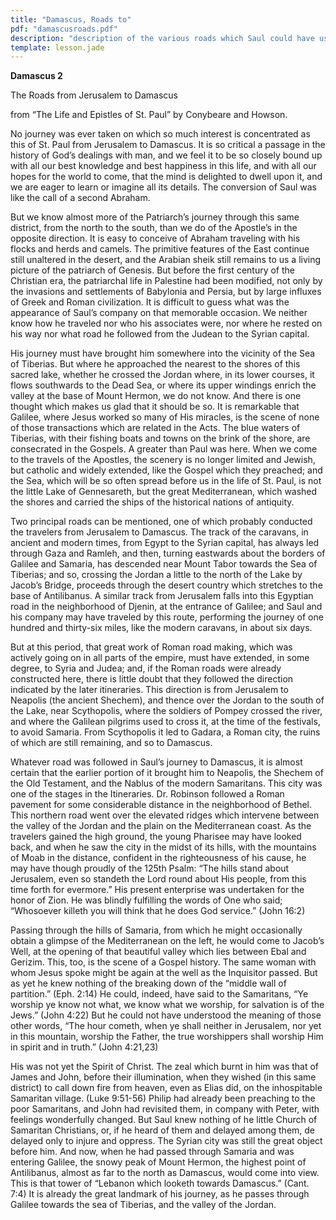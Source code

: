 ```yaml
---
title: "Damascus, Roads to"
pdf: "damascusroads.pdf"
description: "description of the various roads which Saul could have used to travel between Jerusalem and Damascus."
template: lesson.jade
---
```



**Damascus 2**

The Roads from Jerusalem to Damascus

from “The Life and Epistles of St. Paul” by Conybeare and Howson.

No journey was ever taken on which so much interest is concentrated as
this of St. Paul from Jerusalem to Damascus. It is so critical a passage
in the history of God’s dealings with man, and we feel it to be so
closely bound up with all our best knowledge and best happiness in this
life, and with all our hopes for the world to come, that the mind is
delighted to dwell upon it, and we are eager to learn or imagine all its
details. The conversion of Saul was like the call of a second Abraham.

But we know almost more of the Patriarch’s journey through this same
district, from the north to the south, than we do of the Apostle’s in
the opposite direction. It is easy to conceive of Abraham traveling with
his flocks and herds and camels. The primitive features of the East
continue still unaltered in the desert, and the Arabian sheik still
remains to us a living picture of the patriarch of Genesis. But before
the first century of the Christian era, the patriarchal life in
Palestine had been modified, not only by the invasions and settlements
of Babylonia and Persia, but by large influxes of Greek and Roman
civilization. It is difficult to guess what was the appearance of Saul’s
company on that memorable occasion. We neither know how he traveled nor
who his associates were, nor where he rested on his way nor what road he
followed from the Judean to the Syrian capital.

His journey must have brought him somewhere into the vicinity of the Sea
of Tiberias. But where he approached the nearest to the shores of this
sacred lake, whether he crossed the Jordan where, in its lower courses,
it flows southwards to the Dead Sea, or where its upper windings enrich
the valley at the base of Mount Hermon, we do not know. And there is one
thought which makes us glad that it should be so. It is remarkable that
Galilee, where Jesus worked so many of His miracles, is the scene of
none of those transactions which are related in the Acts. The blue
waters of Tiberias, with their fishing boats and towns on the brink of
the shore, are consecrated in the Gospels. A greater than Paul was here.
When we come to the travels of the Apostles, the scenery is no longer
limited and Jewish, but catholic and widely extended, like the Gospel
which they preached; and the Sea, which will be so often spread before
us in the life of St. Paul, is not the little Lake of Gennesareth, but
the great Mediterranean, which washed the shores and carried the ships
of the historical nations of antiquity.

Two principal roads can be mentioned, one of which probably conducted
the travelers from Jerusalem to Damascus. The track of the caravans, in
ancient and modern times, from Egypt to the Syrian capital, has always
led through Gaza and Ramleh, and then, turning eastwards about the
borders of Galilee and Samaria, has descended near Mount Tabor towards
the Sea of Tiberias; and so, crossing the Jordan a little to the north
of the Lake by Jacob’s Bridge, proceeds through the desert country which
stretches to the base of Antilibanus. A similar track from Jerusalem
falls into this Egyptian road in the neighborhood of Djenin, at the
entrance of Galilee; and Saul and his company may have traveled by this
route, performing the journey of one hundred and thirty-six miles, like
the modern caravans, in about six days.

But at this period, that great work of Roman road making, which was
actively going on in all parts of the empire, must have extended, in
some degree, to Syria and Judea; and, if the Roman roads were already
constructed here, there is little doubt that they followed the direction
indicated by the later itineraries. This direction is from Jerusalem to
Neapolis (the ancient Shechem), and thence over the Jordan to the south
of the Lake, near Scythopolis, where the soldiers of Pompey crossed the
river, and where the Galilean pilgrims used to cross it, at the time of
the festivals, to avoid Samaria. From Scythopolis it led to Gadara, a
Roman city, the ruins of which are still remaining, and so to Damascus.

Whatever road was followed in Saul’s journey to Damascus, it is almost
certain that the earlier portion of it brought him to Neapolis, the
Shechem of the Old Testament, and the Nablus of the modern Samaritans.
This city was one of the stages in the Itineraries. Dr. Robinson
followed a Roman pavement for some considerable distance in the
neighborhood of Bethel. This northern road went over the elevated ridges
which intervene between the valley of the Jordan and the plain on the
Mediterranean coast. As the travelers gained the high ground, the young
Pharisee may have looked back, and when he saw the city in the midst of
its hills, with the mountains of Moab in the distance, confident in the
righteousness of his cause, he may have though proudly of the 125th
Psalm: “The hills stand about Jerusalem, even so standeth the Lord round
about His people, from this time forth for evermore.” His present
enterprise was undertaken for the honor of Zion. He was blindly
fulfilling the words of One who said; “Whosoever killeth you will think
that he does God service.” (John 16:2)

Passing through the hills of Samaria, from which he might occasionally
obtain a glimpse of the Mediterranean on the left, he would come to
Jacob’s Well, at the opening of that beautiful valley which lies between
Ebal and Gerizim. This, too, is the scene of a Gospel history. The same
woman with whom Jesus spoke might be again at the well as the Inquisitor
passed. But as yet he knew nothing of the breaking down of the “middle
wall of partition.” (Eph. 2:14) He could, indeed, have said to the
Samaritans, “Ye worship ye know not what, we know what we worship, for
salvation is of the Jews.” (John 4:22) But he could not have understood
the meaning of those other words, “The hour cometh, when ye shall
neither in Jerusalem, nor yet in this mountain, worship the Father, the
true worshippers shall worship Him in spirit and in truth.” (John
4:21,23)

His was not yet the Spirit of Christ. The zeal which burnt in him was
that of James and John, before their illumination, when they wished (in
this same district) to call down fire from heaven, even as Elias did, on
the inhospitable Samaritan village. (Luke 9:51-56) Philip had already
been preaching to the poor Samaritans, and John had revisited them, in
company with Peter, with feelings wonderfully changed. But Saul knew
nothing of he little Church of Samaritan Christians, or, if he heard of
them and delayed among them, de delayed only to injure and oppress. The
Syrian city was still the great object before him. And now, when he had
passed through Samaria and was entering Galilee, the snowy peak of Mount
Hermon, the highest point of Antilibanus, almost as far to the north as
Damascus, would come into view. This is that tower of “Lebanon which
looketh towards Damascus.” (Cant. 7:4) It is already the great landmark
of his journey, as he passes through Galilee towards the sea of
Tiberias, and the valley of the Jordan.

